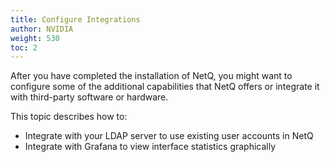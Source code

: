 ```yaml
---
title: Configure Integrations
author: NVIDIA
weight: 530
toc: 2
---
```

After you have completed the installation of NetQ,
you might want to configure some of the additional capabilities that NetQ
offers or integrate it with third-party software or hardware.

This topic describes how to:

- Integrate with your LDAP server to use existing user accounts in NetQ
- Integrate with Grafana to view interface statistics graphically
